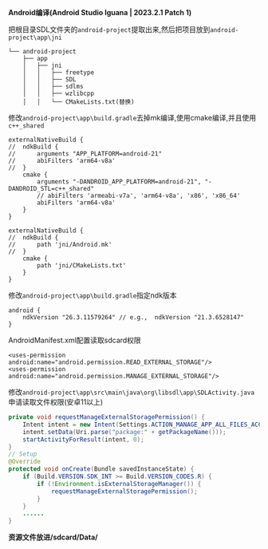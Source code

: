 **Android编译(Android Studio Iguana | 2023.2.1 Patch 1)**

把根目录SDL文件夹的```android-project```提取出来,然后把项目放到```android-project\app\jni```

```
└── android-project
    ├── app
    │   ├── jni
    │   │   ├── freetype
    │   │   ├── SDL
    │   │   ├── sdlms 
    │   │   ├── wzlibcpp
    │   │   └── CMakeLists.txt(替换)
```

修改```android-project\app\build.gradle```去掉mk编译,使用cmake编译,并且使用```c++_shared``` 
```
externalNativeBuild {
//  ndkBuild {
//      arguments "APP_PLATFORM=android-21"
//      abiFilters 'arm64-v8a'
//  }
    cmake {
        arguments "-DANDROID_APP_PLATFORM=android-21", "-DANDROID_STL=c++_shared"
        // abiFilters 'armeabi-v7a', 'arm64-v8a', 'x86', 'x86_64'
        abiFilters 'arm64-v8a'
    }
}
```
```
externalNativeBuild {
//  ndkBuild {
//      path 'jni/Android.mk'
//  }
    cmake {
        path 'jni/CMakeLists.txt'
    }
}
```
修改```android-project\app\build.gradle```指定ndk版本
```
android {
    ndkVersion "26.3.11579264" // e.g.,  ndkVersion "21.3.6528147"
}
```

AndroidManifest.xml配置读取sdcard权限
```
<uses-permission android:name="android.permission.READ_EXTERNAL_STORAGE"/>
<uses-permission android:name="android.permission.MANAGE_EXTERNAL_STORAGE"/>
```

修改```android-project\app\src\main\java\org\libsdl\app\SDLActivity.java```申请读取文件权限(安卓11以上)
```java
private void requestManageExternalStoragePermission() {
    Intent intent = new Intent(Settings.ACTION_MANAGE_APP_ALL_FILES_ACCESS_PERMISSION);
    intent.setData(Uri.parse("package:" + getPackageName()));
    startActivityForResult(intent, 0);
}
// Setup
@Override
protected void onCreate(Bundle savedInstanceState) {
    if (Build.VERSION.SDK_INT >= Build.VERSION_CODES.R) {
        if (!Environment.isExternalStorageManager()) {
            requestManageExternalStoragePermission();
        }
    }
    ......
}
```

**资源文件放进/sdcard/Data/**
